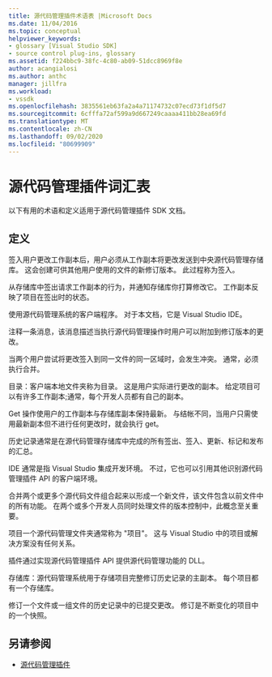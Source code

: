```yaml
---
title: 源代码管理插件术语表 |Microsoft Docs
ms.date: 11/04/2016
ms.topic: conceptual
helpviewer_keywords:
- glossary [Visual Studio SDK]
- source control plug-ins, glossary
ms.assetid: f224bbc9-38fc-4c80-ab09-51dcc8969f8e
author: acangialosi
ms.author: anthc
manager: jillfra
ms.workload:
- vssdk
ms.openlocfilehash: 3835561eb63fa2a4a71174732c07ecd73f1df5d7
ms.sourcegitcommit: 6cfffa72af599a9d667249caaaa411bb28ea69fd
ms.translationtype: MT
ms.contentlocale: zh-CN
ms.lasthandoff: 09/02/2020
ms.locfileid: "80699909"
---
```

# <a name="source-control-plug-in-glossary"></a>源代码管理插件词汇表
以下有用的术语和定义适用于源代码管理插件 SDK 文档。

## <a name="definitions"></a>定义
 签入用户更改工作副本后，用户必须从工作副本将更改发送到中央源代码管理存储库。 这会创建可供其他用户使用的文件的新修订版本。 此过程称为签入。

 从存储库中签出请求工作副本的行为，并通知存储库你打算修改它。 工作副本反映了项目在签出时的状态。

 使用源代码管理系统的客户端程序。 对于本文档，它是 Visual Studio IDE。

 注释一条消息，该消息描述当执行源代码管理操作时用户可以附加到修订版本的更改。

 当两个用户尝试将更改签入到同一文件的同一区域时，会发生冲突。 通常，必须执行合并。

 目录：客户端本地文件夹称为目录。 这是用户实际进行更改的副本。 给定项目可以有许多工作副本;通常，每个开发人员都有自己的副本。

 Get 操作使用户的工作副本与存储库副本保持最新。 与结帐不同，当用户只需使用最新副本但不进行任何更改时，就会执行 get。

 历史记录通常是在源代码管理存储库中完成的所有签出、签入、更新、标记和发布的汇总。

 IDE 通常是指 Visual Studio 集成开发环境。 不过，它也可以引用其他识别源代码管理插件 API 的客户端环境。

 合并两个或更多个源代码文件组合起来以形成一个新文件，该文件包含以前文件中的所有功能。 在两个或多个开发人员同时处理文件的版本控制中，此概念至关重要。

 项目一个源代码管理文件夹通常称为 "项目"。 这与 Visual Studio 中的项目或解决方案没有任何关系。

 插件通过实现源代码管理插件 API 提供源代码管理功能的 DLL。

 存储库：源代码管理系统用于存储项目完整修订历史记录的主副本。 每个项目都有一个存储库。

 修订一个文件或一组文件的历史记录中的已提交更改。 修订是不断变化的项目中的一个快照。

## <a name="see-also"></a>另请参阅
- [源代码管理插件](../extensibility/source-control-plug-ins.md)
